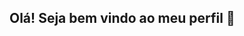 ## Olá! Seja bem vindo ao meu perfil  👋

<!--
**Rayssa1606/Rayssa1606** is a ✨ _special_ ✨ repository because its `README.md` (this file) appears on your GitHub profile.
html
<!DOCTYPE html>
<html>
<head>
    <style>
        body {
            background-color: #f5f5f5;
            color: #6a0dad;
            font-family: Arial, sans-serif;
        }
        .container {
            max-width: 800px;
            margin: auto;
            padding: 20px;
            text-align: center;
        }
        .icon {
            width: 50px;
            height: 50px;
            margin: 10px;
        }
        .icon img {
            width: 100%;
            height: 100%;
        }
    </style>
</head>
<body>
    <div class="container">
        <h1>Bem-vindo ao meu GitHub</h1>
        <p>Ícones de programação:</p>
        <div class="icons">
            <a href="https://www.java.com">
                <div class="icon">
                    <img src="https://upload.wikimedia.org/wikipedia/commons/e/ec/Java_Logo.png" alt="Java">
                </div>
            </a>
            <a href="https://developer.mozilla.org/en-US/docs/Web/HTML">
                <div class="icon">
                    <img src="https://upload.wikimedia.org/wikipedia/commons/4/47/HTML5_logo_and_wordmark.svg" alt="HTML">
                </div>
            </a>
            <a href="https://developer.mozilla.org/en-US/docs/Web/CSS">
                <div class="icon">
                    <img src="https://upload.wikimedia.org/wikipedia/commons/6/62/CSS3_logo_and_wordmark.svg" alt="CSS">
                </div>
            </a>
        </div>
    </div>
</body>
</html>

Here are some ideas to get you started:

- 🔭 I’m currently working on ...
- 🌱 I’m currently learning ...
- 👯 I’m looking to collaborate on ...
- 🤔 I’m looking for help with ...
- 💬 Ask me about ...
- 📫 How to reach me: ...
- 😄 Pronouns: ...
- ⚡ Fun fact: ...
-->
